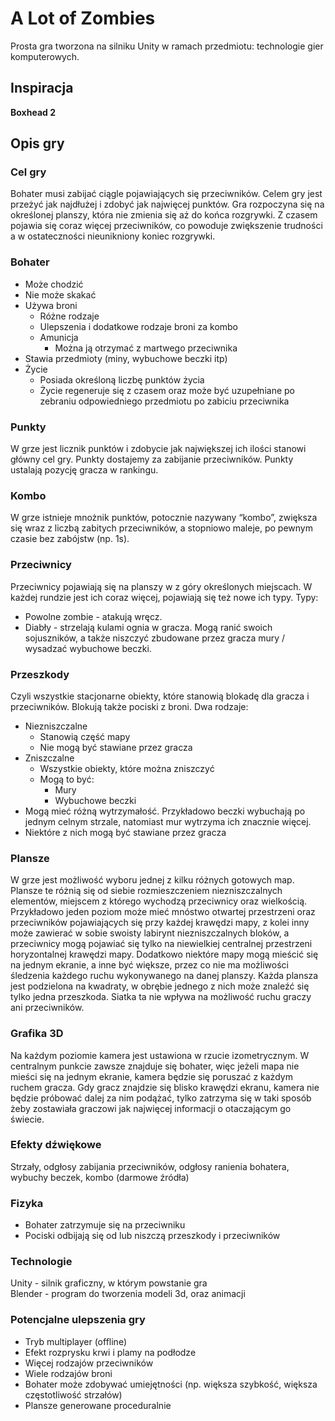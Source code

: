 # A Lot of Zombies

Prosta gra tworzona na silniku Unity w ramach przedmiotu: technologie gier komputerowych.

## Inspiracja
**Boxhead 2**

## Opis gry
### Cel gry
Bohater musi zabijać ciągle pojawiających się przeciwników. 
Celem gry jest przeżyć jak najdłużej i zdobyć jak najwięcej punktów. 
Gra rozpoczyna się na określonej planszy, która nie zmienia się aż do końca rozgrywki. 
Z czasem pojawia się coraz więcej przeciwników, co powoduje zwiększenie trudności a w ostateczności nieunikniony koniec rozgrywki.

### Bohater 
- Może chodzić
- Nie może skakać
- Używa broni
  - Różne rodzaje
  - Ulepszenia i dodatkowe rodzaje broni za kombo
  - Amunicja
    - Można ją otrzymać z martwego przeciwnika
- Stawia przedmioty (miny, wybuchowe beczki itp)
- Życie
  - Posiada określoną liczbę punktów życia
  - Życie regeneruje się z czasem oraz może być uzupełniane po zebraniu odpowiedniego przedmiotu po zabiciu przeciwnika
  
### Punkty
W grze jest licznik punktów i zdobycie jak największej ich ilości stanowi główny cel gry. 
Punkty dostajemy za zabijanie przeciwników. Punkty ustalają pozycję gracza w rankingu.
  
### Kombo
W grze istnieje mnożnik punktów, potocznie nazywany “kombo”, zwiększa się wraz z liczbą zabitych przeciwników, 
a stopniowo maleje, po pewnym czasie bez zabójstw (np. 1s).

### Przeciwnicy
Przeciwnicy pojawiają się na planszy w z góry określonych miejscach. 
W każdej rundzie jest ich coraz więcej, pojawiają się też nowe ich typy.
Typy:
- Powolne zombie - atakują wręcz. 
- Diabły - strzelają kulami ognia w gracza. Mogą ranić swoich sojuszników, 
  a także niszczyć zbudowane przez gracza mury / wysadzać wybuchowe beczki.

### Przeszkody
Czyli wszystkie stacjonarne obiekty, które stanowią blokadę dla gracza i przeciwników. Blokują także pociski z broni.
Dwa rodzaje:
- Niezniszczalne 
  - Stanowią część mapy 
  - Nie mogą być stawiane przez gracza
- Zniszczalne 
  - Wszystkie obiekty, które można zniszczyć
  - Mogą to być:
    - Mury
    - Wybuchowe beczki
- Mogą mieć różną wytrzymałość. Przykładowo beczki wybuchają po jednym celnym strzale, natomiast mur wytrzyma ich znacznie więcej. 
- Niektóre z nich mogą być stawiane przez gracza

### Plansze
W grze jest możliwość wyboru jednej z kilku różnych gotowych map. 
Plansze te różnią się od siebie rozmieszczeniem niezniszczalnych elementów, 
miejscem z którego wychodzą przeciwnicy oraz wielkością. 
Przykładowo jeden poziom może mieć mnóstwo otwartej przestrzeni oraz przeciwników 
pojawiających się przy każdej krawędzi mapy, z kolei inny może zawierać w sobie swoisty 
labirynt niezniszczalnych bloków, a przeciwnicy mogą pojawiać się tylko na niewielkiej 
centralnej przestrzeni horyzontalnej krawędzi mapy. Dodatkowo niektóre mapy mogą mieścić 
się na jednym ekranie, a inne być większe, przez co nie ma możliwości śledzenia każdego 
ruchu wykonywanego na danej planszy. Każda plansza jest podzielona na kwadraty, w obrębie 
jednego z nich może znaleźć się tylko jedna przeszkoda. Siatka ta nie wpływa na możliwość 
ruchu graczy ani przeciwników.

### Grafika 3D
Na każdym poziomie kamera jest ustawiona w rzucie izometrycznym. W centralnym punkcie 
zawsze znajduje się bohater, więc jeżeli mapa nie mieści się na jednym ekranie, kamera 
będzie się poruszać z każdym ruchem gracza. Gdy gracz znajdzie się blisko krawędzi ekranu, 
kamera nie będzie próbować dalej za nim podążać, tylko zatrzyma się w taki sposób żeby 
zostawiała graczowi jak najwięcej informacji o otaczającym go świecie.

### Efekty dźwiękowe
Strzały, odgłosy zabijania przeciwników, odgłosy ranienia bohatera, wybuchy beczek, kombo (darmowe źródła)

### Fizyka
- Bohater zatrzymuje się na przeciwniku
- Pociski odbijają się od lub niszczą przeszkody i przeciwników

### Technologie
Unity - silnik graficzny, w którym powstanie gra    
Blender - program do tworzenia modeli 3d, oraz animacji

### Potencjalne ulepszenia gry
- Tryb multiplayer (offline)
- Efekt rozprysku krwi i plamy na podłodze
- Więcej rodzajów przeciwników
- Wiele rodzajów broni
- Bohater może zdobywać umiejętności (np. większa szybkość, większa częstotliwość strzałów)
- Plansze generowane proceduralnie
